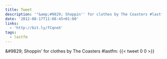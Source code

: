```yaml
---
title: Tweet
description: '"&amp;#9829; Shoppin'' for clothes by The Coasters #lastfm: "'
date: '2012-08-17T11:08:45+01:00'
links:
  - 'http://bit.ly/fCqneX'
tags:
  - lastfm
---
```

&amp;#9829; Shoppin' for clothes by The Coasters #lastfm: 
      {{< tweet 0 0 >}}
    
